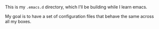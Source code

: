 This is my `.emacs.d` directory, which I'll be building while I learn emacs.

My goal is to have a set of configuration files that behave the same across all my boxes.